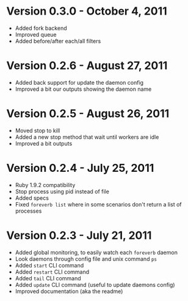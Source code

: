 # Version 0.3.0 - October 4, 2011

* Added fork backend
* Improved queue
* Added before/after each/all filters

# Version 0.2.6 - August 27, 2011

* Added back support for update the daemon config
* Improved a bit our outputs showing the daemon name

# Version 0.2.5 - August 26, 2011

* Moved stop to kill
* Added a new stop method that wait until workers are idle
* Improved a bit outputs

# Version 0.2.4 - July 25, 2011

* Ruby 1.9.2 compatibility
* Stop process using pid instead of file
* Added specs
* Fixed `foreverb list` where in some scenarios don't return a list of processes

# Version 0.2.3 - July 21, 2011

* Added global monitoring, to easily watch each `foreverb` daemon
* Look daemons through config file and unix command `ps`
* Added `start` CLI command
* Added `restart` CLI command
* Added `tail` CLI command
* Added `update` CLI command (useful to update daemons config)
* Improved documentation (aka the readme)
